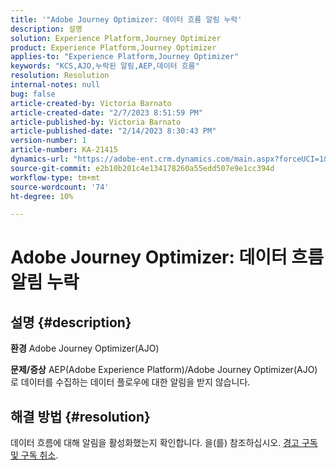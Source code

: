 ```yaml
---
title: '"Adobe Journey Optimizer: 데이터 흐름 알림 누락'
description: 설명
solution: Experience Platform,Journey Optimizer
product: Experience Platform,Journey Optimizer
applies-to: "Experience Platform,Journey Optimizer"
keywords: "KCS,AJO,누락된 알림,AEP,데이터 흐름"
resolution: Resolution
internal-notes: null
bug: false
article-created-by: Victoria Barnato
article-created-date: "2/7/2023 8:51:59 PM"
article-published-by: Victoria Barnato
article-published-date: "2/14/2023 8:30:43 PM"
version-number: 1
article-number: KA-21415
dynamics-url: "https://adobe-ent.crm.dynamics.com/main.aspx?forceUCI=1&pagetype=entityrecord&etn=knowledgearticle&id=3475a73e-29a7-ed11-aad1-6045bd0065f9"
source-git-commit: e2b10b201c4e134178260a55edd507e9e1cc394d
workflow-type: tm+mt
source-wordcount: '74'
ht-degree: 10%

---
```


# Adobe Journey Optimizer: 데이터 흐름 알림 누락

## 설명 {#description}

<b>환경</b>
Adobe Journey Optimizer(AJO)


<b>문제/증상</b>
AEP(Adobe Experience Platform)/Adobe Journey Optimizer(AJO)로 데이터를 수집하는 데이터 플로우에 대한 알림을 받지 않습니다.


## 해결 방법 {#resolution}


데이터 흐름에 대해 알림을 활성화했는지 확인합니다. 을(를) 참조하십시오. [경고 구독 및 구독 취소](https://experienceleague.adobe.com/docs/experience-platform/sources/ui-tutorials/alerts.html?lang=en#subscribe-and-unsubscribe-to-alerts).


